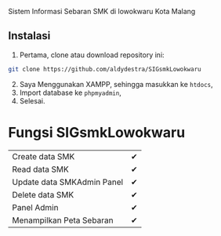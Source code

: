 Sistem Informasi Sebaran SMK di lowokwaru Kota Malang

## Instalasi

1. Pertama, clone atau download repository ini:
```bash
git clone https://github.com/aldydestra/SIGsmkLowokwaru
```
2. Saya Menggunakan XAMPP, sehingga masukkan ke `htdocs`,
3. Import database ke `phpmyadmin`,
4. Selesai.

# Fungsi SIGsmkLowokwaru

|                                                               |   |
|---------------------------------------------------------------|---|
| Create data SMK                                               | ✔ |
| Read data SMK                                            | ✔ |
| Update data SMKAdmin Panel                                                  | ✔ |
| Delete data SMK                                                | ✔ |
| Panel Admin                                              | ✔ |
| Menampilkan Peta Sebaran                                              | ✔ |
